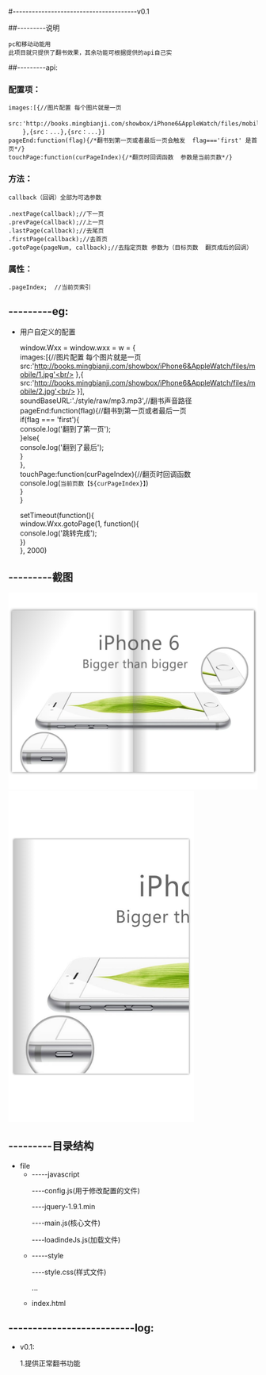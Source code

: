 #---------------------------------------v0.1

##---------说明

	pc和移动动能用
	此项目就只提供了翻书效果，其余功能可根据提供的api自己实


##---------api:
###    配置项：
	images:[{//图片配置 每个图片就是一页
			src:'http://books.mingbianji.com/showbox/iPhone6&AppleWatch/files/mobile/1.jpg'
		},{src：...},{src：...}]
	pageEnd:function(flag){/*翻书到第一页或者最后一页会触发  flag==='first' 是首页*/}
	touchPage:function(curPageIndex){/*翻页时回调函数  参数是当前页数*/}

###    方法：

	callback（回调）全部为可选参数

	.nextPage(callback);//下一页
	.prevPage(callback);//上一页
	.lastPage(callback);//去尾页
	.firstPage(callback);//去首页
	.gotoPage(pageNum, callback);//去指定页数 参数为（目标页数  翻页成后的回调）

###    属性：

	.pageIndex;  //当前页索引

## ---------eg: 

*	用户自定义的配置

	window.Wxx = window.wxx = w = { <br/>
		images:[{//图片配置 每个图片就是一页<br/>
			src:'http://books.mingbianji.com/showbox/iPhone6&AppleWatch/files/mobile/1.jpg'<br/>
		},{<br/>
			src:'http://books.mingbianji.com/showbox/iPhone6&AppleWatch/files/mobile/2.jpg'<br/>
		}], <br/>
		soundBaseURL:'./style/raw/mp3.mp3',//翻书声音路径<br/>
		pageEnd:function(flag){//翻书到第一页或者最后一页 <br/>
			if(flag === 'first'){<br/>
				console.log('翻到了第一页');<br/>
			}else{<br/>
				console.log('翻到了最后');<br/>
			}<br/>
		},<br/>
		touchPage:function(curPageIndex){//翻页时回调函数 <br/>
			console.log(`当前页数【${curPageIndex}】`)<br/>
		}<br/>
	}<br/>

	setTimeout(function(){<br/>
		window.Wxx.gotoPage(1, function(){<br/>
			console.log('跳转完成'); <br/>
		})<br/>
	}, 2000) <br/>
 
## ---------截图
![pc](./v0.1-1.jpg)
![mobile](./v0.1-2.jpg)

## ---------目录结构
*	file
	<ul>
		<li>
			-----javascript
				<p> ----config.js(用于修改配置的文件)</p>
				<p> ----jquery-1.9.1.min</p>
				<p> ----main.js(核心文件)</p>
				<p> ----loadindeJs.js(加载文件)</p>
		</li>
		<li>
			-----style
				<p> ----style.css(样式文件)</p>
				<p> ...</p>
		</li>
		<li>
			index.html
		</li>
	</ul> 


## --------------------------log:
+	v0.1:
        <p>1.提供正常翻书功能  
          
